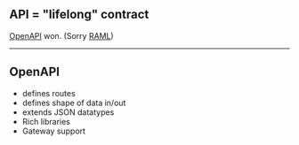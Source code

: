 ## API = "lifelong" contract

[OpenAPI](https://www.openapis.org) won. (Sorry [RAML](https://www.openapis.org))

---

## OpenAPI

- defines routes
- defines shape of data in/out
- extends JSON datatypes
- Rich libraries
- Gateway support
